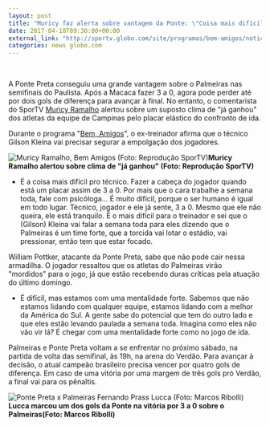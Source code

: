 ```yaml
---
layout: post
title: "Muricy faz alerta sobre vantagem da Ponte: \"Coisa mais difícil pro técnico\""
date: 2017-04-18T09:30:00+00:00
external_link: "http://sportv.globo.com/site/programas/bem-amigos/noticia/2017/04/muricy-faz-alerta-sobre-vantagem-da-ponte-coisa-mais-dificil-pro-tecnico.html"
categories: news globo.com
---
```

&nbsp;

A Ponte Preta conseguiu uma grande vantagem sobre o Palmeiras nas semifinais do Paulista. Após a Macaca fazer 3 a 0, agora pode perder até por dois gols de diferença para avançar à final. No entanto, o comentarista do SporTV [Muricy Ramalho](http://globoesporte.globo.com/tecnico/muricy.html) alertou sobre um suposto clima de "já ganhou" dos atletas da equipe de Campinas pelo placar elástico do confronto de ida.

Durante o programa "[Bem, Amigos](http://sportv.globo.com/site/programas/bem-amigos/)", o ex-treinador afirma que o técnico Gilson Kleina vai precisar segurar a empolgação dos jogadores.

 ![Muricy Ramalho, Bem Amigos (Foto: Reprodução SporTV)](http://s2.glbimg.com/uwlDG_wiA2EjNNhA4W7fzeISqgQ=/219x0:759x448/300x250/s.glbimg.com/es/ge/f/original/2017/04/17/muricy.png "Muricy Ramalho, Bem Amigos (Foto: Reprodução SporTV)")**Muricy Ramalho&nbsp;alertou sobre clima de "já ganhou" (Foto: Reprodução SporTV)**

- É a coisa mais difícil pro técnico. Fazer a cabeça do jogador quando está um placar assim de 3 a 0. Por mais que o cara trabalhe a semana toda, fale com psicóloga... É muito difícil, porque o ser humano é igual em todo lugar. Técnico, jogador e ele já sente, 3 a 0. Mesmo que ele não queira, ele está tranquilo. É o mais difícil para o treinador e sei que o (Gilson) Kleina vai falar a semana toda para eles dizendo que o Palmeiras é um time forte, que a torcida vai lotar o estádio, vai pressionar, então tem que estar focado.&nbsp;

William Pottker, atacante da Ponte Preta, sabe que não pode cair nessa armadilha. O jogador ressaltou que os atletas do Palmeiras virão "mordidos" para o jogo, já que estão recebendo duras críticas pela atuação do último domingo.  
  
- É difícil, mas estamos com uma mentalidade forte. Sabemos que não estamos lidando com qualquer equipe, estamos lidando com a melhor da América do Sul. A gente sabe do potencial que tem do outro lado e que eles estão levando paulada a semana toda. Imagina como eles não vão vir lá? É chegar com uma mentalidade forte como no jogo de ida.

Palmeiras e Ponte Preta voltam a se enfrentar no próximo sábado, na partida de volta das semifinal, às 19h, na arena do Verdão. Para avançar à decisão, o atual campeão brasileiro precisa vencer por quatro gols de diferença. Em caso de uma vitória por uma margem de três gols pró Verdão, a final vai para os pênaltis.

 ![Ponte Preta x Palmeiras Fernando Prass Lucca (Foto: Marcos Ribolli)](http://s2.glbimg.com/1o3ORUNESKgZtudpTrvGbgatlJ4=/0x60:1000x495/690x300/s.glbimg.com/es/ge/f/original/2017/04/16/rib9723.jpg "Ponte Preta x Palmeiras Fernando Prass Lucca (Foto: Marcos Ribolli)")**Lucca marcou um dos gols da Ponte na vitória por 3 a 0 sobre o Palmeiras(Foto: Marcos Ribolli)**

